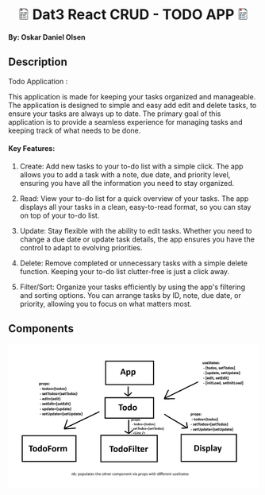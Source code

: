 <div align="center">
    <h1><img src="res/img/todo.png" alt="drawing" width="22"/>
    Dat3 React CRUD - TODO APP 
    <img src="res/img/todo.png" alt="drawing" width="22"/>
    </h1>
</div>

#### By: Oskar Daniel Olsen

## Description

Todo Application :

This application is made for keeping your tasks organized and manageable. The application is designed to simple and easy add edit and delete tasks, to ensure your tasks are always up to date.
The primary goal of this application is to provide a seamless experience for managing tasks and keeping track of what needs to be done.

#### Key Features:

1. Create: Add new tasks to your to-do list with a simple click. The app allows you to add a task with a note, due date, and priority level, ensuring you have all the information you need to stay organized.

2. Read: View your to-do list for a quick overview of your tasks. The app displays all your tasks in a clean, easy-to-read format, so you can stay on top of your to-do list.

3. Update: Stay flexible with the ability to edit tasks. Whether you need to change a due date or update task details, the app ensures you have the control to adapt to evolving priorities.

4. Delete: Remove completed or unnecessary tasks with a simple delete function. Keeping your to-do list clutter-free is just a click away.

5. Filter/Sort: Organize your tasks efficiently by using the app's filtering and sorting options. You can arrange tasks by ID, note, due date, or priority, allowing you to focus on what matters most.

## Components

![Components](res/img/components.png)
